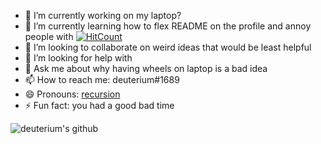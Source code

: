 - 🔭 I’m currently working on my laptop?
- 🌱 I’m currently learning how to flex README on the profile and annoy people with [![HitCount](http://hits.dwyl.com/deut-erium/deut-erium.svg)](http://hits.dwyl.com/deut-erium/deut-erium)
- 👯 I’m looking to collaborate on weird ideas that would be least helpful
- 🤔 I’m looking for help with 
- 💬 Ask me about why having wheels on laptop is a bad idea
- 📫 How to reach me: deuterium#1689
- 😄 Pronouns: [recursion](https://github.com/deut-erium/)
- ⚡ Fun fact: you had a good bad time

![deuterium's github](https://github-readme-stats.vercel.app/api?username=deut-erium&show_icons=true&hide_border=true)

<!-- flag{How_bored_does_one_need_to_be_to_actually_read_this_README} -->
